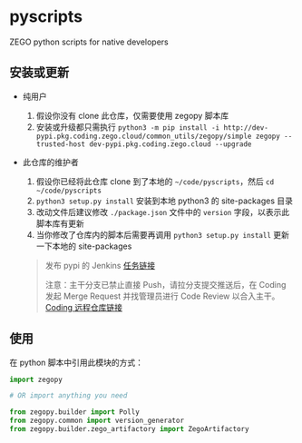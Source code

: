 # pyscripts

ZEGO python scripts for native developers

## 安装或更新

- 纯用户

    1. 假设你没有 clone 此仓库，仅需要使用 zegopy 脚本库
    2. 安装或升级都只需执行 `python3 -m pip install -i http://dev-pypi.pkg.coding.zego.cloud/common_utils/zegopy/simple zegopy --trusted-host dev-pypi.pkg.coding.zego.cloud --upgrade`

- 此仓库的维护者

    1. 假设你已经将此仓库 clone 到了本地的 `~/code/pyscripts`，然后 `cd ~/code/pyscripts`
    2. `python3 setup.py install` 安装到本地 python3 的 site-packages 目录
    3. 改动文件后建议修改 `./package.json` 文件中的 `version` 字段，以表示此脚本库有更新
    4. 当你修改了仓库内的脚本后需要再调用 `python3 setup.py install` 更新一下本地的 site-packages

    > 发布 pypi 的 Jenkins [任务链接](http://ci.zego.cloud/job/common_utils/job/zegopy)
    >
    > 注意：主干分支已禁止直接 Push，请拉分支提交推送后，在 Coding 发起 Merge Request 并找管理员进行 Code Review 以合入主干。
    > [Coding 远程仓库链接](http://dev.coding.zego.cloud/p/common_utils/d/pyscripts/git)

## 使用

在 python 脚本中引用此模块的方式：

```py
import zegopy

# OR import anything you need

from zegopy.builder import Polly
from zegopy.common import version_generator
from zegopy.builder.zego_artifactory import ZegoArtifactory
```
